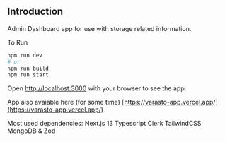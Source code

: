 ## Introduction

Admin Dashboard app for use with storage related information.

To Run
```bash
npm run dev
# or
npm run build
npm run start
```

Open [http://localhost:3000](http://localhost:3000) with your browser to see the app.

App also avaiable here (for some time) [https://varasto-app.vercel.app/](https://varasto-app.vercel.app/)

Most used dependencies:
Next.js 13
Typescript
Clerk
TailwindCSS
MongoDB & Zod

